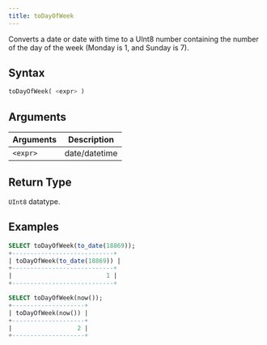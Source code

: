 ```yaml
---
title: toDayOfWeek
---
```


Converts a date or date with time to a UInt8 number containing the number of the day of the week (Monday is 1, and Sunday is 7).

## Syntax

```sql
toDayOfWeek( <expr> )
```

## Arguments

| Arguments   | Description |
| ----------- | ----------- |
| `<expr>` | date/datetime |

## Return Type
`UInt8` datatype.

## Examples

```sql
SELECT toDayOfWeek(to_date(18869));
+----------------------------+
| toDayOfWeek(to_date(18869)) |
+----------------------------+
|                          1 |
+----------------------------+

SELECT toDayOfWeek(now());
+--------------------+
| toDayOfWeek(now()) |
+--------------------+
|                  2 |
+--------------------+
```
